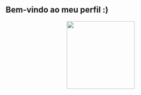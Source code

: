 <!-- 
- 👋 Hi, I’m @e1ghts1x, or just Emanuel.
- 🌎 I'm From Brazil, a lovely country <3
- 👀 I’m interested in learn more and more.
- 🌱 I’m currently learning system development and analysis (my first graduation).
-->
## Bem-vindo ao meu perfil :)
<div align="center">
  <a href="https://github.com/e1ghts1x">
  <!---<img height="180em" src="https://github-readme-stats.vercel.app/api?username=e1ghts1x&show_icons=true&theme=dracula&include_all_commits=true count_private=true"/>--->
  <img height="180em" src="https://github-readme-stats.vercel.app/api/top-langs/?username=e1ghts1x&layout=compact&langs_count=7&theme=dracula"/>
</div>

<!---
e1ghts1x/e1ghts1x is a ✨ special ✨ repository because its `README.md` (this file) appears on your GitHub profile.
You can click the Preview link to take a look at your changes.
--->
